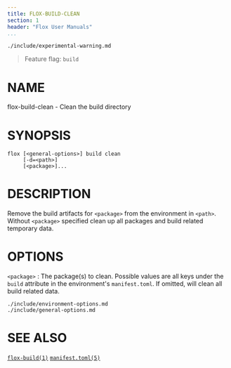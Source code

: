 ```yaml
---
title: FLOX-BUILD-CLEAN
section: 1
header: "Flox User Manuals"
...
```


```{.include}
./include/experimental-warning.md
```
> Feature flag: `build`

# NAME

flox-build-clean - Clean the build directory

# SYNOPSIS

```
flox [<general-options>] build clean
     [-d=<path>]
     [<package>]...
```

# DESCRIPTION

Remove the build artifacts for `<package>` from the environment in `<path>`.
Without `<package>` specified clean up all packages
and build related temporary data.


# OPTIONS

`<package>`
:   The package(s) to clean.
    Possible values are all keys under the `build` attribute
    in the environment's `manifest.toml`.
    If omitted, will clean all build related data.


```{.include}
./include/environment-options.md
./include/general-options.md
```

# SEE ALSO

[`flox-build(1)`](./flox-build.md)
[`manifest.toml(5)`](./manifest.toml.md)
